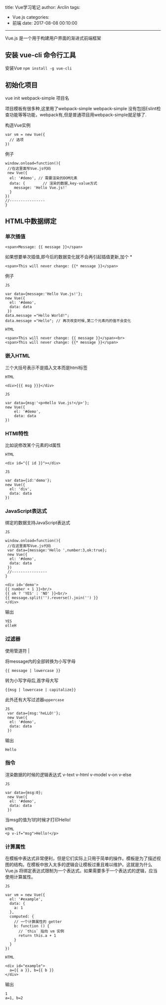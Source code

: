 title: Vue学习笔记
author: Arclin
tags:
  - Vue.js
categories:
  - 前端
date: 2017-08-08 00:10:00
---
Vue.js 是一个用于构建用户界面的渐进式前端框架

<!-- more -->

## 安装 vue-cli 命令行工具

 安装Vue
`npm install -g vue-cli`

## 初始化项目
vue init webpack-simple 项目名

项目模板有很多种,这里用了webpack-simple webpack-simple 没有包括Eslint检查功能等等功能，webpack有,但是普通项目用webpack-simple就足够了.

构造Vue实例

```
var vm = new Vue({
  // 选项
})
```

例子

```
window.onload=function(){
 //在这里面写Vue.js代码
 new Vue({
  el: '#demo', // 需要渲染的DOM元素
  data: {		 // 渲染的数据,key-value方式
    message: 'Hello Vue.js!' 
  }
})
//----------------
}
```

## HTML中数据绑定

### 单次插值

```
<span>Message: {{ message }}</span>
```

如果想要单次插值,即今后的数据变化就不会再引起插值更新,加个 *

```
<span>This will never change: {{* message }}</span>
```

例子

```
JS

var data={message:'Hello Vue.js!'};
new Vue({
  el: '#demo',
  data: data
 })
data.message ="Hello World!";
data.message ="Hello"; // 再次改变时候,第二个元素内的值不会变化

HTML

<span>This will never change: {{ message }}</span><br>
<span>This will never change: {{* message }}</span>
```

### 嵌入HTML

三个大括号表示不是插入文本而是html标签

```
HTML

<div>{{{ msg }}}</div>
```

```
JS

var data={msg:'<p>Hello Vue.js!</p>'};
new Vue({
    el: '#demo',
    data: data
})

```

### HTMl特性
比如说修改某个元素的id属性

```
HTML

<div id="{{ id }}"></div>
```

```
JS

var data={id:'demo'};
new Vue({
  el: 'div',
  data: data
})
```

### JavaScript表达式

绑定的数据支持JavaScript表达式

```
JS

window.onload=function(){
 //在这里面写Vue.js代码
 var data={message:'Hello ',number:3,ok:true};
 new Vue({
  el: '#demo',
  data: data
 })
 //----------------
}
```

```
<div id='demo'>
{{ number + 1 }}<br/>
{{ ok ? 'YES' : 'NO' }}<br/>
{{ message.split('').reverse().join('') }}
</div>
```

输出

```
YES
olleH
```

### 过滤器
使用管道符 |

将message内的全部转换为小写字母

```
{{ message | lowercase }}
```

转为小写字母后,首字母大写

```
{{msg | lowercase | capitalize}}
```

此外还有大写过滤器`uppercase`

```
JS
 var data={msg:'heLLO!'};
 new Vue({
  el: '#demo',
  data: data
 })
```

输出

```
Hello
```

### 指令
渲染数据的时候的逻辑表达式
v-text v-html v-model v-on v-else

```
JS

var data={msg:0};
 new Vue({
  el: '#demo',
  data: data
 })
```

当msg的值为1的时候才打印Hello!

```
HTML
<p v-if="msg">Hello!</p>
```

### 计算属性

在模板中表达式非常便利，但是它们实际上只用于简单的操作。模板是为了描述视图的结构。在模板中放入太多的逻辑会让模板过重且难以维护。这就是为什么 Vue.js 将绑定表达式限制为一个表达式。如果需要多于一个表达式的逻辑，应当使用计算属性。

```
JS

var vm = new Vue({
  el: '#example',
  data: {
    a: 1
  },
  computed: {
    // 一个计算属性的 getter
    b: function () {
      // `this` 指向 vm 实例
      return this.a + 1
    }
  }
})
```
```
HTML

<div id="example">
  a={{ a }}, b={{ b }}
</div>
```
输出

```
1
a=1, b=2
```